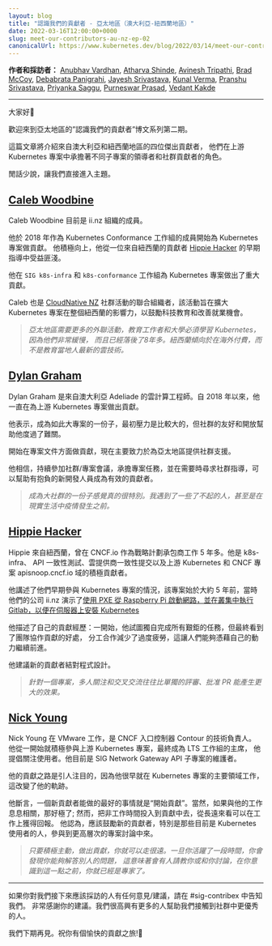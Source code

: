 ```yaml
---
layout: blog
title: "認識我們的貢獻者 - 亞太地區（澳大利亞-紐西蘭地區）"
date: 2022-03-16T12:00:00+0000
slug: meet-our-contributors-au-nz-ep-02
canonicalUrl: https://www.kubernetes.dev/blog/2022/03/14/meet-our-contributors-au-nz-ep-02/
---
```

<!--
layout: blog
title: "Meet Our Contributors - APAC (Aus-NZ region)"
date: 2022-03-16T12:00:00+0000
slug: meet-our-contributors-au-nz-ep-02
canonicalUrl: https://www.kubernetes.dev/blog/2022/03/14/meet-our-contributors-au-nz-ep-02/
-->

<!--
**Authors & Interviewers:** [Anubhav Vardhan](https://github.com/anubha-v-ardhan), [Atharva Shinde](https://github.com/Atharva-Shinde), [Avinesh Tripathi](https://github.com/AvineshTripathi), [Brad McCoy](https://github.com/bradmccoydev), [Debabrata Panigrahi](https://github.com/Debanitrkl), [Jayesh Srivastava](https://github.com/jayesh-srivastava), [Kunal Verma](https://github.com/verma-kunal), [Pranshu Srivastava](https://github.com/PranshuSrivastava), [Priyanka Saggu](github.com/Priyankasaggu11929/), [Purneswar Prasad](https://github.com/PurneswarPrasad), [Vedant Kakde](https://github.com/vedant-kakde)
-->
**作者和採訪者：**
[Anubhav Vardhan](https://github.com/anubha-v-ardhan),
[Atharva Shinde](https://github.com/Atharva-Shinde),
[Avinesh Tripathi](https://github.com/AvineshTripathi),
[Brad McCoy](https://github.com/bradmccoydev),
[Debabrata Panigrahi](https://github.com/Debanitrkl),
[Jayesh Srivastava](https://github.com/jayesh-srivastava),
[Kunal Verma](https://github.com/verma-kunal),
[Pranshu Srivastava](https://github.com/PranshuSrivastava),
[Priyanka Saggu](github.com/Priyankasaggu11929/),
[Purneswar Prasad](https://github.com/PurneswarPrasad),
[Vedant Kakde](https://github.com/vedant-kakde)

---

<!--
Good day, everyone 👋
-->
大家好👋

<!--
Welcome back to the second episode of the "Meet Our Contributors" blog post series for APAC.
-->
歡迎來到亞太地區的”認識我們的貢獻者”博文系列第二期。

<!--
This post will feature four outstanding contributors from the Australia and New Zealand regions, who have played diverse leadership and community roles in the Upstream Kubernetes project.
-->
這篇文章將介紹來自澳大利亞和紐西蘭地區的四位傑出貢獻者，
他們在上游 Kubernetes 專案中承擔著不同子專案的領導者和社群貢獻者的角色。

<!--
So, without further ado, let's get straight to the blog.
-->
閒話少說，讓我們直接進入主題。

## [Caleb Woodbine](https://github.com/BobyMCbobs)

<!--
Caleb Woodbine is currently a member of the ii.nz organisation.
-->
Caleb Woodbine 目前是 ii.nz 組織的成員。

<!--
He began contributing to the Kubernetes project in 2018 as a member of the Kubernetes Conformance working group. His experience was positive, and he benefited from early guidance from [Hippie Hacker](https://github.com/hh), a fellow contributor from New Zealand.
-->
他於 2018 年作為 Kubernetes Conformance 工作組的成員開始為 Kubernetes 專案做貢獻。
他積極向上，他從一位來自紐西蘭的貢獻者 [Hippie Hacker](https://github.com/hh) 的早期指導中受益匪淺。

<!--
He has made major contributions to Kubernetes project since then through `SIG k8s-infra` and `k8s-conformance` working group.
-->
他在 `SIG k8s-infra` 和 `k8s-conformance` 工作組為 Kubernetes 專案做出了重大貢獻。

<!--
Caleb is also a co-organizer of the [CloudNative NZ](https://www.meetup.com/cloudnative-nz/) community events, which aim to expand the reach of Kubernetes project throughout New Zealand in order to encourage technical education and improved employment opportunities.
-->
Caleb 也是 [CloudNative NZ](https://www.meetup.com/cloudnative-nz/)
社群活動的聯合組織者，該活動旨在擴大 Kubernetes 專案在整個紐西蘭的影響力，以鼓勵科技教育和改善就業機會。

<!--
> _There need to be more outreach in APAC and the educators and universities must pick up Kubernetes, as they are very slow and about 8+ years out of date. NZ tends to rather pay overseas than educate locals on the latest cloud tech Locally._
-->
> _亞太地區需要更多的外聯活動，教育工作者和大學必須學習 Kubernetes，因為他們非常緩慢，
而且已經落後了8年多。紐西蘭傾向於在海外付費，而不是教育當地人最新的雲技術。_

## [Dylan Graham](https://github.com/DylanGraham)

<!--
Dylan Graham is a cloud engineer from Adeliade, Australia. He has been contributing to the upstream Kubernetes project since 2018.
-->
Dylan Graham 是來自澳大利亞 Adeliade 的雲計算工程師。自 2018 年以來，他一直在為上游 Kubernetes 專案做出貢獻。

<!--
He stated that being a part of such a large-scale project was initially overwhelming, but that the community's friendliness and openness assisted him in getting through it.
-->
他表示，成為如此大專案的一份子，最初壓力是比較大的，但社群的友好和開放幫助他度過了難關。

<!--
He began by contributing to the project documentation and is now mostly focused on the community support for the APAC region.
-->
開始在專案文件方面做貢獻，現在主要致力於為亞太地區提供社群支援。

<!--
He believes that consistent attendance at community/project meetings, taking on project tasks, and seeking community guidance as needed can help new aspiring developers become effective contributors.
-->
他相信，持續參加社群/專案會議，承擔專案任務，並在需要時尋求社群指導，可以幫助有抱負的新開發人員成為有效的貢獻者。

<!--
> _The feeling of being a part of a large community is really special. I've met some amazing people, even some before the pandemic in real life :)_
-->
> _成為大社群的一份子感覺真的很特別。我遇到了一些了不起的人，甚至是在現實生活中疫情發生之前。_

## [Hippie Hacker](https://github.com/hh)

<!--
Hippie has worked for the CNCF.io as a Strategic Initiatives contractor from New Zealand for almost 5+ years. He is an active contributor to k8s-infra, API conformance testing, Cloud provider conformance submissions, and apisnoop.cncf.io domains of the upstream Kubernetes & CNCF projects.
-->
Hippie 來自紐西蘭，曾在 CNCF.io 作為戰略計劃承包商工作 5 年多。他是 k8s-infra、
API 一致性測試、雲提供商一致性提交以及上游 Kubernetes 和 CNCF 專案 apisnoop.cncf.io 域的積極貢獻者。

<!--
He recounts their early involvement with the Kubernetes project, which began roughly 5 years ago when their firm, ii.nz, demonstrated [network booting from a Raspberry Pi using PXE and running Gitlab in-cluster to install Kubernetes on servers](https://ii.nz/post/bringing-the-cloud-to-your-community/).
-->
他講述了他們早期參與 Kubernetes 專案的情況，該專案始於大約 5 年前，當時他們的公司 ii.nz
演示了[使用 PXE 從 Raspberry Pi 啟動網路，並在叢集中執行Gitlab，以便在伺服器上安裝 Kubernetes ](https://ii.nz/post/bringing-the-cloud-to-your-community/)

<!--
He describes their own contributing experience as someone who, at first, tried to do all of the hard lifting on their own, but eventually saw the benefit of group contributions which reduced burnout and task division which allowed folks to keep moving forward on their own momentum.
-->
他描述了自己的貢獻經歷：一開始，他試圖獨自完成所有艱鉅的任務，但最終看到了團隊協作貢獻的好處，
分工合作減少了過度疲勞，這讓人們能夠憑藉自己的動力繼續前進。

<!--
He recommends that new contributors use pair programming.
-->
他建議新的貢獻者結對程式設計。

<!--
> _The cross pollination of approaches and two pairs of eyes on the same work can often yield a much more amplified effect than a PR comment / approval alone can afford._
-->
> _針對一個專案，多人關注和交叉交流往往比單獨的評審、批准 PR 能產生更大的效果。_

## [Nick Young](https://github.com/youngnick)

<!--
Nick Young works at VMware as a technical lead for Contour, a CNCF ingress controller. He was active with the upstream Kubernetes project from the beginning, and eventually became the chair of the LTS working group, where he advocated user concerns. He is currently the SIG Network Gateway API subproject's maintainer.
-->
Nick Young 在 VMware 工作，是 CNCF 入口控制器 Contour 的技術負責人。
他從一開始就積極參與上游 Kubernetes 專案，最終成為 LTS 工作組的主席，
他提倡關注使用者。他目前是 SIG Network Gateway API 子專案的維護者。

<!--
His contribution path was notable in that he began working on major areas of the Kubernetes project early on, skewing his trajectory.
-->
他的貢獻之路是引人注目的，因為他很早就在 Kubernetes 專案的主要領域工作，這改變了他的軌跡。

<!--
He asserts the best thing a new contributor can do is to "start contributing". Naturally, if it is relevant to their employment, that is excellent; however, investing non-work time in contributing can pay off in the long run in terms of work. He believes that new contributors, particularly those who are currently Kubernetes users, should be encouraged to participate in higher-level project discussions. 
-->
他斷言，一個新貢獻者能做的最好的事情就是“開始貢獻”。當然，如果與他的工作息息相關，那好極了;
然而，把非工作時間投入到貢獻中去，從長遠來看可以在工作上獲得回報。
他認為，應該鼓勵新的貢獻者，特別是那些目前是 Kubernetes 使用者的人，參與到更高層次的專案討論中來。

<!--
> _Just being active and contributing will get you a long way. Once you've been active for a while, you'll find that you're able to answer questions, which will mean you're asked questions, and before you know it you are an expert._
-->
> _只要積極主動，做出貢獻，你就可以走很遠。一旦你活躍了一段時間，你會發現你能夠解答別人的問題，
這意味著會有人請教你或和你討論，在你意識到這一點之前，你就已經是專家了。_

---

<!--
If you have any recommendations/suggestions for who we should interview next, please let us know in #sig-contribex. Your suggestions would be much appreciated. We're thrilled to have additional folks assisting us in reaching out to even more wonderful individuals of the community.
-->
如果你對我們接下來應該採訪的人有任何意見/建議，請在 #sig-contribex 中告知我們。
非常感謝你的建議。我們很高興有更多的人幫助我們接觸到社群中更優秀的人。

<!--
We'll see you all in the next one. Everyone, till then, have a happy contributing! 👋
-->
我們下期再見。祝你有個愉快的貢獻之旅!👋
